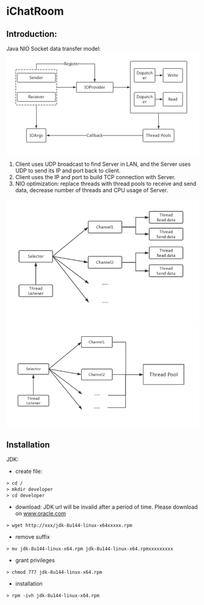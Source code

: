 # iChatRoom

## Introduction:

Java NIO Socket data transfer model:
![Data transfer model](https://github.com/ZihaoTao/iChatRoom/blob/master/Diagram.jpg)

1. Client uses UDP broadcast to find Server in LAN, and the Server uses UDP to send its 
IP and port back to client.
2. Client uses the IP and port to build TCP connection with Server.
3. NIO optimization: replace threads with thread pools to receive and send data, decrease
number of threads and CPU usage of Server. 

![previous](https://github.com/ZihaoTao/iChatRoom/blob/master/previous.jpg) ![now](https://github.com/ZihaoTao/iChatRoom/blob/master/now.jpg)



## Installation

JDK: 
* create file:
```
> cd /
> mkdir developer
> cd developer
```
* download:
JDK url will be invalid after a period of time. Please download on www.oracle.com
```
> wget http://xxx/jdk-8u144-linux-x64xxxxx.rpm
```
* remove suffix
```
> mv jdk-8u144-linux-x64.rpm jdk-8u144-linux-x64.rpmxxxxxxxxx
```
* grant privileges
```
> chmod 777 jdk-8u144-linux-x64.rpm
```
* installation
```
> rpm -ivh jdk-8u144-linux-x64.rpm
```